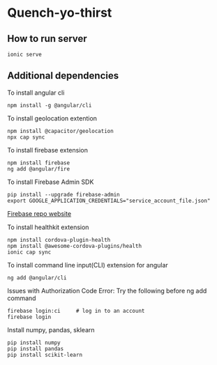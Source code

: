 # Quench-yo-thirst

## How to run server
```
ionic serve
```

## Additional dependencies
To install angular cli
```
npm install -g @angular/cli
```
To install geolocation extention
```
npm install @capacitor/geolocation
npx cap sync
```
To install firebase extension
```
npm install firebase
ng add @angular/fire
```
To install Firebase Admin SDK
```
pip install --upgrade firebase-admin
export GOOGLE_APPLICATION_CREDENTIALS="service_account_file.json"
```
[Firebase repo website](https://console.firebase.google.com/u/0/project/quench-yo-thirst-uci/overview)

To install healthkit extension
```
npm install cordova-plugin-health
npm install @awesome-cordova-plugins/health
ionic cap sync
```
To install command line input(CLI) extension for angular
```
ng add @angular/cli
```
Issues with Authorization Code Error:
Try the following before ng add command
```
firebase login:ci     # log in to an account
firebase login
```
Install numpy, pandas, sklearn
```
pip install numpy
pip install pandas
pip install scikit-learn
```
